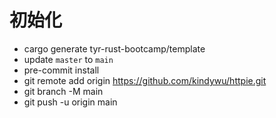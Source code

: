 # 初始化

- cargo generate tyr-rust-bootcamp/template
- update `master` to `main`
- pre-commit install
- git remote add origin https://github.com/kindywu/httpie.git
- git branch -M main
- git push -u origin main
